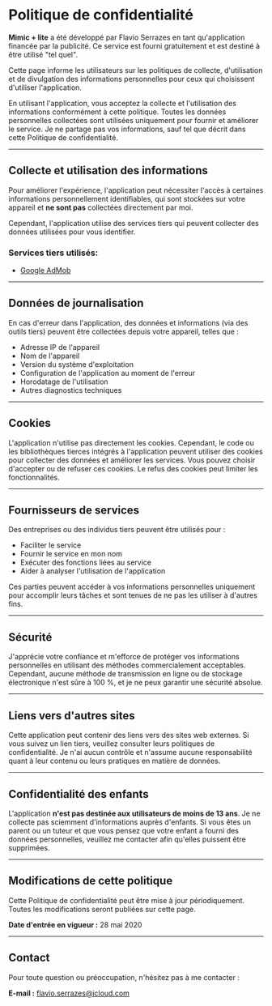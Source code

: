 # Politique de confidentialité

**Mimic + lite** a été développé par Flavio Serrazes en tant qu'application financée par la publicité. Ce service est fourni gratuitement et est destiné à être utilisé "tel quel".

Cette page informe les utilisateurs sur les politiques de collecte, d'utilisation et de divulgation des informations personnelles pour ceux qui choisissent d'utiliser l'application.

En utilisant l'application, vous acceptez la collecte et l'utilisation des informations conformément à cette politique. Toutes les données personnelles collectées sont utilisées uniquement pour fournir et améliorer le service. Je ne partage pas vos informations, sauf tel que décrit dans cette Politique de confidentialité.

---

## Collecte et utilisation des informations

Pour améliorer l'expérience, l'application peut nécessiter l'accès à certaines informations personnellement identifiables, qui sont stockées sur votre appareil et **ne sont pas** collectées directement par moi.

Cependant, l'application utilise des services tiers qui peuvent collecter des données utilisées pour vous identifier.

### Services tiers utilisés:

- [Google AdMob](https://policies.google.com/privacy)

---

## Données de journalisation

En cas d'erreur dans l'application, des données et informations (via des outils tiers) peuvent être collectées depuis votre appareil, telles que :

- Adresse IP de l'appareil
- Nom de l'appareil
- Version du système d'exploitation
- Configuration de l'application au moment de l'erreur
- Horodatage de l'utilisation
- Autres diagnostics techniques

---

## Cookies

L'application n'utilise pas directement les cookies. Cependant, le code ou les bibliothèques tierces intégrés à l'application peuvent utiliser des cookies pour collecter des données et améliorer les services. Vous pouvez choisir d'accepter ou de refuser ces cookies. Le refus des cookies peut limiter les fonctionnalités.

---

## Fournisseurs de services

Des entreprises ou des individus tiers peuvent être utilisés pour :

- Faciliter le service
- Fournir le service en mon nom
- Exécuter des fonctions liées au service
- Aider à analyser l'utilisation de l'application

Ces parties peuvent accéder à vos informations personnelles uniquement pour accomplir leurs tâches et sont tenues de ne pas les utiliser à d'autres fins.

---

## Sécurité

J'apprécie votre confiance et m'efforce de protéger vos informations personnelles en utilisant des méthodes commercialement acceptables. Cependant, aucune méthode de transmission en ligne ou de stockage électronique n'est sûre à 100 %, et je ne peux garantir une sécurité absolue.

---

## Liens vers d'autres sites

Cette application peut contenir des liens vers des sites web externes. Si vous suivez un lien tiers, veuillez consulter leurs politiques de confidentialité. Je n'ai aucun contrôle et n'assume aucune responsabilité quant à leur contenu ou leurs pratiques en matière de données.

---

## Confidentialité des enfants

L'application **n'est pas destinée aux utilisateurs de moins de 13 ans**. Je ne collecte pas sciemment d'informations auprès d'enfants. Si vous êtes un parent ou un tuteur et que vous pensez que votre enfant a fourni des données personnelles, veuillez me contacter afin qu'elles puissent être supprimées.

---

## Modifications de cette politique

Cette Politique de confidentialité peut être mise à jour périodiquement. Toutes les modifications seront publiées sur cette page.

**Date d'entrée en vigueur :** 28 mai 2020

---

## Contact

Pour toute question ou préoccupation, n'hésitez pas à me contacter :

**E-mail :** [flavio.serrazes@icloud.com](mailto:flavio.serrazes@icloud.com)
